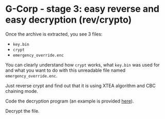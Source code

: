 # G-Corp - stage 3: easy reverse and easy decryption (rev/crypto)

Once the archive is extracted, you see 3 files:
 + `key.bin`
 + `crypt`
 + `emergency_override.enc`

You can clearly understand how `crypt` works, what `key.bin` was used for and what
you want to do with this unreadable file named `emergency_override.enc`.

Just reverse crypt and find out that it is using XTEA algorithm and CBC chaining mode.

Code the decryption program (an example is provided [here](https://github.com/HugoDelval/inshack-2018/blob/master/reverse/gcorp-stage-3/src/cipher.c#L60)).

Decrypt the file.

